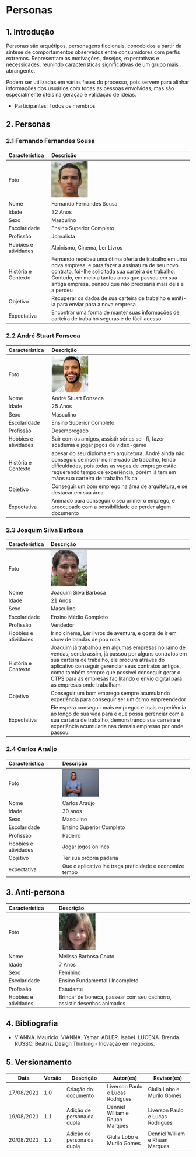 # Personas

## 1. Introdução

Personas são arquétipos, personagens ficcionais, concebidos a partir da síntese de comportamentos observados entre consumidores com perfis extremos. Representam as motivações, desejos, expectativas e necessidades, reunindo características significativas de um grupo mais abrangente.

Podem ser utilizadas em várias fases do processo, pois servem para alinhar informações dos usuários com todas as pessoas envolvidas, mas são especialmente úteis na geração e validação de ideias.

* Participantes: Todos os membros

## 2. Personas

### 2.1 Fernando Fernandes Sousa

| Característica | Descrição
| :--- | :--- | 
| Foto |  <img src="../../assets/fernandofernandes.png" width="100">  |
| Nome |  Fernando Fernandes Sousa |
| Idade | 32 Anos |
| Sexo | Masculino |
| Escolaridade | Ensino Superior Completo |
| Profissão | Jornalista |
| Hobbies e atividades | Alpinismo, Cinema, Ler Livros |
| História e Contexto |  Fernando recebeu uma ótima oferta de trabalho em uma nova empresa, e para fazer a assinatura de seu novo contrato, foi-lhe solicitada sua carteira de trabalho. Contudo, em meio a tantos anos que passou em sua antiga empresa, pensou que não precisaria mais dela e a perdeu |
| Objetivo | Recuperar os dados de sua carteira de trabalho e emiti-la para enviar para a nova empresa |
| Expectativa | Encontrar uma forma de manter suas informações de carteira de trabalho seguras e de fácil acesso |

### 2.2 André Stuart Fonseca

| Característica | Descrição
| :--- | :--- | 
| Foto |  <img src="../../assets/andrestuart.png" width="100">  |
| Nome |  André Stuart Fonseca |
| Idade | 25 Anos |
| Sexo | Masculino |
| Escolaridade | Ensino Superior Completo |
| Profissão | Desempregado |
| Hobbies e atividades | Sair com os amigos, assistir séries sci-fi, fazer academia e jogar jogos de video-game |
| História e Contexto |   apesar do seu diploma em arquitetura, André ainda não conseguiu se inserir no mercado de trabalho, tendo dificuldades, pois todas as vagas de emprego estão requerendo tempo de experiência, porém já tem em mãos sua carteira de trabalho física |
| Objetivo | Conseguir um bom emprego na área de arquitetura, e se destacar em sua área |
| Expectativa | Animado para conseguir o seu primeiro emprego, e preocupado com a possibilidade de perder algum documento |

### 2.3 Joaquim Silva Barbosa

| Característica | Descrição
| :--- | :--- | 
| Foto |  <img src="../../assets/joaquimbarbosa.jfif" width="100">  |
| Nome |  Joaquim Silva Barbosa |
| Idade | 21 Anos |
| Sexo | Masculino |
| Escolaridade | Ensino Médio Completo |
| Profissão | Vendedor |
| Hobbies e atividades | Ir no cinema, Ler livros de aventura, e gosta de ir em show de bandas de pop rock |
| História e Contexto | Joaquim já trabalhou em algumas empresas no ramo de vendas, sendo assim, já passou por alguns contratos em sua carteira de trabalho, ele procura através do aplicativo conseguir gerenciar seus contratos antigos, como também sempre que possível conseguir gerar o CTPS para as empresas facilitando o envio digital para as empresas onde trabalham. |
| Objetivo | Conseguir um bom emprego sempre acumulando experiência para conseguir ser um ótimo empreendedor |
| Expectativa | Ele espera conseguir mais empregos e mais experiência ao longo de sua vida para e que possa gerenciar com a sua carteira de trabalho, demonstrando sua carreira e experiência acumulada nas demais empresas por onde passou. |

### 2.4 Carlos Araújo
|Característica| Descrição |
| :--- | :--- |
|Foto| <img src="../../assets/carlosaraujo.jpg" width="100"> |
| Nome | Carlos Araújo |
| Idade | 30 anos |
| Sexo | Masculino |
| Escolaridade | Ensino Superior Completo |
| Profissão | Padeiro |
| Hobbies e atividades | Jogar jogos onlines |
| Objetivo |  Ter sua própria padaria |
| expectativa | Que o aplicativo lhe traga praticidade e economize tempo |

## 3. Anti-persona

| Característica | Descrição
| :--- | :--- | 
| Foto |  <img src="../../assets/melissabarbosa.png" width="100">  |
| Nome |  Melissa Barbosa Couto |
| Idade | 7 Anos |
| Sexo | Feminino |
| Escolaridade | Ensino Fundamental I Incompleto |
| Profissão | Estudante |
| Hobbies e atividades | Brincar de boneca, passear com seu cachorro, assistir desenhos animados |


## 4. Bibliografia

* VIANNA. Maurício. VIANNA. Ysmar. ADLER. Isabel. LUCENA. Brenda. RUSSO. Beatriz. Design Thinking - Inovação em negócios.

## 5. Versionamento

| Data | Versão| Descrição| Autor(es)| Revisor(es)|
|--------|----------|-----|----------|------------|
| 17/08/2021 | 1.0| Criação do documento | Liverson Paulo e Lucas Rodrigues | Giulia Lobo e Murilo Gomes |
| 19/08/2021 | 1.1 | Adição de persona da dupla | Denniel William e Rhuan Marques | Liverson Paulo e Lucas Rodrigues |
| 20/08/2021 | 1.2 | Adição de persona da dupla | Giulia Lobo e Murilo Gomes | Denniel William e Rhuan Marques |
